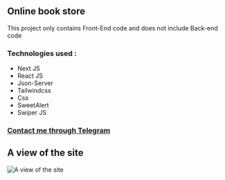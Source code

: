 ## Online book store
This project only contains Front-End code and does not include Back-end code
### Technologies used :
- Next JS
- React JS
- Json-Server
- Tailwindcss
- Css
- SweetAlert
- Swiper JS

### [Contact me through Telegram](https://t.me/vc_abolfazl)

## A view of the site
![A view of the site](../screenshot.png)
